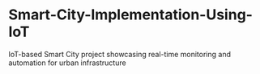 # Smart-City-Implementation-Using-IoT
IoT-based Smart City project showcasing real-time monitoring and automation for urban infrastructure
